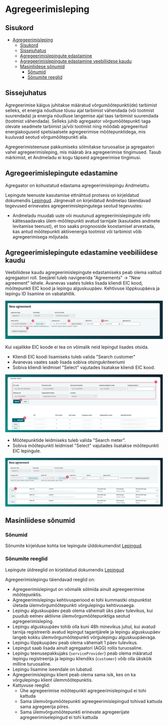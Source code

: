 # Agregeerimisleping

## Sisukord

<!-- TOC -->
* [Agregeerimisleping](#agregeerimisleping)
  * [Sisukord](#sisukord)
  * [Sissejuhatus](#sissejuhatus)
  * [Agregeerimislepingute edastamine](#agregeerimislepingute-edastamine)
  * [Agregeerimislepingute edastamine veebiliidese kaudu](#agregeerimislepingute-edastamine-veebiliidese-kaudu)
  * [Masinliidese sõnumid](#masinliidese-sõnumid)
    * [Sõnumid](#sõnumid)
    * [Sõnumite reeglid](#sõnumite-reeglid)
<!-- TOC -->

## Sissejuhatus

Agregeerimise käigus juhitakse määratud võrgumõõtepunkti(de) tarbimist selleks, et energia nõudluse tõusu ajal tarbimist vähendada (või tootmist suurendada) ja energia nõudluse langemise ajal taas tarbimist suurendada (tootmist vähendada). Selleks juhib agregaator võrgumõõtepunkti taga olevate seadmete tarbimist ja/või tootmist ning mõõdab agregeeritud energiakoguseid spetsiaalsete agregeerimise mõõtepunktidega, mis kuuluvad seotud võrgumõõtepunkti alla.

Agregeerimisteenuse pakkumiseks sõlmitakse turuosalise ja agregaatori vahel agregeerimisleping, mis määrab ära agregeerimise tingimused. Tasub märkimist, et Andmeladu ei kogu täpseid agregeerimise tingimusi.

## Agregeerimislepingute edastamine

Agregaator on kohustatud edastama agregeerimislepingu Andmelattu.

Lepingute teenuste kasutamise ettnähtud protsess on kirjeldatud dokumendis [Lepingud](06-lepingud.md). Järgnevalt on kirjeldatud Andmelao täiendavad tegevused erinevates agregeerimislepingutega seotud tegevustes:

- Andmeladu muudab uute või muutunud agregeerimislepingute info kättesaadavaks ülem-mõõtepunkti avatud tarnijale (kasutades andmete levitamise teenust), et too saaks prognooside koostamisel arvestada, kas antud mõõtepunkti aktiivenergia tootmist või tarbimist võib agregeerimisega mõjutada.

## Agregeerimislepingute edastamine veebiliidese kaudu

Veebiliidese kaudu agregeerimislepingute edastamiseks peab olema valitud agregaatori roll. Seejärel tuleb navigeerida "Agreements" -> "New agreement" lehele. Avanevas vaates tuleks lisada kliendi EIC kood, mõõtepunkti EIC kood ja lepingu alguskuupäev. Kehtivuse lõppkuupäeva ja lepingu ID lisamine on vabatahtlik. 

![Uue lepingu lisamine](../images/opp-ui/agreement/aggregation-agreement/new-agreement-update.png)

Kui vajalikke EIC koode ei tea on võimalik neid lepingut lisades otsida.

- Kliendi EIC koodi lisamiseks tuleb valida "Search customer"
- Avanevas vaates saab lisada sobiva otsingukriteeriumi
- Sobiva kliendi leidmisel "Select" vajutades lisatakse kliendi EIC kood.

![Kliendi otsimine](../images/opp-ui/agreement/aggregation-agreement/search-customer.png)

- Mõõtepunktide leidmiseks tuleb valida "Search meter".
- Sobiva mõõtepunkti leidmisel "Select" vajutades lisatakse mõõtepunkti EIC lepingule.

![Mõõtepunkti otsimine](../images/opp-ui/agreement/aggregation-agreement/search_metering_point.png)

## Masinliidese sõnumid

### Sõnumid

Sõnumite kirjelduse kohta loe lepingute ülddokumendist [Lepingud](06-lepingud.md).

### Sõnumite reeglid

Lepingute üldreeglid on kirjeldatud dokumendis [Lepingud](06-lepingud.md#sõnumite-reeglid)

Agregeerimislepingu täiendavad reeglid on:

- Agregeerimislepingut on võimalik sõlmida ainult agreegeerimise mõõtepunktis.
- Agregeerimislepingu kehtivusperiood ei tohi kummastki otspunktist ületada ülemvõrgumõõtepunkti võrgulepingu kehtivusaega.
- Lepingu alguskuupäev peab olema vähemalt üks päev tulevikus, kui puudub eelnev aktiivne ülemvõrgumõõtepunktiga seotud agregeerimisleping.
- Lepingu alguskuupäev tohib olla kuni 48h minevikus juhul, kui avatud tarnija registreerib avatud lepingut tagantjärele ja lepingu alguskuupäev langeb kokku ülemvõrgumõõtepunkti võrgulepingu alguskuupäevaga.
- Lepingu lõppkuupäev peab olema vähemalt 1 päev tulevikus.
- Lepingut saab lisada ainult agregaatori (AGG) rollis turuosaline.
- Lepingu teenusepakkujaks (`serviceProvider`) peab olema määratud lepingu registreerija ja lepingu kliendiks (`customer`) võib olla ükskõik milline turuosaline.
- Lepingu lisamine iseendale on lubatud.
- Agregeerimislepingu klient peab olema sama isik, kes on ka võrgulepingu klient ülemmõõtepunktis.
- Kattuvuse reeglid:
  - Ühe agregeerimise mõõtepunkti agregeerimislepingud ei tohi kattuda
  - Sama ülemvõrgumõõtepunkti agreegeerimislepingud tohivad kattuda sama agregeerija piires.
  - Sama ülemvõrgumõõtepunkti erinevate agregeerijate agregeerimiselepingud ei tohi kattuda
